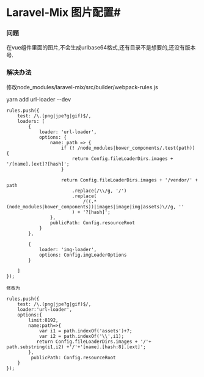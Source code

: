# Laravel-Mix 图片配置#

### 问题 ###

在vue组件里面的图片,不会生成urlbase64格式,还有目录不是想要的,还没有版本号.

### 解决办法 ###

修改node_modules/laravel-mix/src/builder/webpack-rules.js

yarn add url-loader  --dev

    rules.push({
        test: /\.(png|jpe?g|gif)$/,
        loaders: [
            {
                loader: 'url-loader',
                options: {
                    name: path => {
                        if (! /node_modules|bower_components/.test(path)) {
                            return Config.fileLoaderDirs.images + '/[name].[ext]?[hash]';
                        }

                        return Config.fileLoaderDirs.images + '/vendor/' + path
                            .replace(/\\/g, '/')
                            .replace(
                                /((.*(node_modules|bower_components))|images|image|img|assets)\//g, ''
                            ) + '?[hash]';
                    },
                    publicPath: Config.resourceRoot
                }
            },

            {
                loader: 'img-loader',
                options: Config.imgLoaderOptions
            }
			
        ]
    });

    修改为

    rules.push({
        test: /\.(png|jpe?g|gif)$/,
		loader:'url-loader',
		options:{
			limit:8192,
			name:path=>{
				var i1 = path.indexOf('assets')+7;
				var i2 = path.indexOf('\\',i1);
               return Config.fileLoaderDirs.images + '/'+ path.substring(i1,i2) +'/'+'[name].[hash:8].[ext]';
			},
			 publicPath: Config.resourceRoot
		}
    });